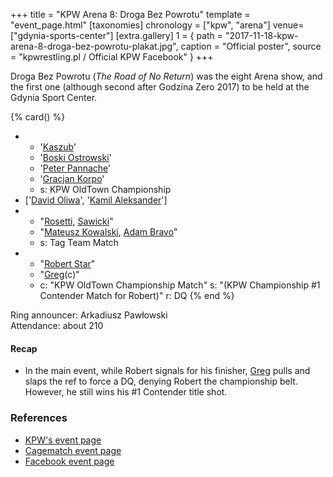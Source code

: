 +++
title = "KPW Arena 8: Droga Bez Powrotu"
template = "event_page.html"
[taxonomies]
chronology = ["kpw", "arena"]
venue=["gdynia-sports-center"]
[extra.gallery]
1 = { path = "2017-11-18-kpw-arena-8-droga-bez-powrotu-plakat.jpg", caption = "Official poster", source = "kpwrestling.pl / Official KPW Facebook" }
+++

Droga Bez Powrotu (_The Road of No Return_) was the eight Arena show, and the first one (although second after Godzina Zero 2017) to be held at the Gdynia Sport Center.

{% card() %}
- - '[Kaszub](@/w/kaszub.md)'
  - '[Boski Ostrowski](@/w/ostrowski.md)'
  - '[Peter Pannache](@/w/peter-pannache.md)'
  - '[Gracjan Korpo](@/w/gracjan-korpo.md)'
  - s: KPW OldTown Championship
- ['[David Oliwa](@/w/david-oliwa.md)', '[Kamil Aleksander](@/w/kamil-aleksander.md)']
- - "[Rosetti](@/w/rosetti.md), [Sawicki](@/w/sawicki.md)"
  - "[Mateusz Kowalski](@/w/mateusz-kowalski.md), [Adam Bravo](@/w/adam-bravo.md)"
  - s: Tag Team Match
- - "[Robert Star](@/w/robert-star.md)"
  - "[Greg](@/w/greg.md)(c)"
  - c: "KPW OldTown Championship Match"
    s: "(KPW Championship #1 Contender Match for Robert)"
    r: DQ
{% end %}

Ring announcer: Arkadiusz Pawłowski \
Attendance: about 210

#### Recap

* In the main event, while Robert signals for his finisher, [Greg](@/w/greg.md) pulls and slaps the ref to force a DQ, denying Robert the championship belt. However, he still wins his #1 Contender title shot.

### References

* [KPW's event page](https://kpwrestling.pl/events/kpw-arena-8/)
* [Cagematch event page](https://www.cagematch.net/?id=1&nr=188299)
* [Facebook event page](https://www.facebook.com/events/156002404995943/)
